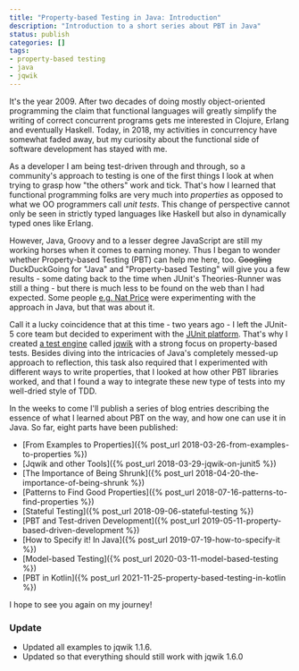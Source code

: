 ```yaml
---
title: "Property-based Testing in Java: Introduction"
description: "Introduction to a short series about PBT in Java"
status: publish
categories: []
tags:
- property-based testing
- java
- jqwik
---
```

It's the year 2009. After two decades of doing mostly object-oriented programming
the claim that functional languages will greatly simplify the writing of correct concurrent
programs gets me interested in Clojure, Erlang and eventually Haskell.
Today, in 2018, my activities in concurrency have somewhat faded away,
but my curiosity about the functional side of software development has stayed with me.

As a developer I am being test-driven through and through, so a community's
approach to testing is one of the first things I look at
when trying to grasp how "the others" work and tick.
That's how I learned that functional programming folks are very much into
_properties_ as opposed to what we OO programmers call _unit tests_.
This change of perspective cannot only be seen in strictly typed languages like Haskell
but also in dynamically typed ones like Erlang.

However, Java, Groovy and to a lesser degree JavaScript are still my working horses
when it comes to earning money. Thus I began to wonder whether Property-based Testing (PBT)
can help me here, too. ~~Googling~~ DuckDuckGoing for "Java" and
"Property-based Testing" will give you a few results - some dating back to the time
when JUnit's Theories-Runner was still a thing - but there is much less
to be found on the web than I had expected. Some people
[e.g. Nat Price](https://semaphoreci.com/community/tutorials/diamond-kata-tdd-with-only-property-based-tests)
were experimenting with the approach in Java, but that was about it.

Call it a lucky coincidence that at this time - two years ago -
I left the JUnit-5 core team but decided to experiment with the
[JUnit platform](https://junit.org/junit5/docs/current/user-guide/#overview-what-is-junit-5).
That's why I created
[a test engine](https://blog.johanneslink.net/2017/04/10/jqwik-junit5-test-engine-alternative/)
called [jqwik](https://jqwik.net) with a strong focus on property-based tests.
Besides diving into the intricacies of Java's completely messed-up approach
to reflection, this task also required that I experimented with different ways
to write properties, that I looked at how other PBT libraries worked, and that
I found a way to integrate these new type of tests into my well-dried style
of TDD.

In the weeks to come I'll publish a series of blog entries describing the essence of what I
learned about PBT on the way, and how one can use it in Java. So far, eight parts have
been published:

- [From Examples to Properties]({% post_url 2018-03-26-from-examples-to-properties %})
- [Jqwik and other Tools]({% post_url 2018-03-29-jqwik-on-junit5 %})
- [The Importance of Being Shrunk]({% post_url 2018-04-20-the-importance-of-being-shrunk %})
- [Patterns to Find Good Properties]({% post_url 2018-07-16-patterns-to-find-properties %})
- [Stateful Testing]({% post_url 2018-09-06-stateful-testing %})
- [PBT and Test-driven Development]({% post_url 2019-05-11-property-based-driven-development %})
- [How to Specify it! In Java]({% post_url 2019-07-19-how-to-specify-it %})
- [Model-based Testing]({% post_url 2020-03-11-model-based-testing %})
- [PBT in Kotlin]({% post_url 2021-11-25-property-based-testing-in-kotlin %})

I hope to see you again on my journey!

### Update

- Updated all examples to jqwik 1.1.6.
- Updated so that everything should still work with jqwik 1.6.0
